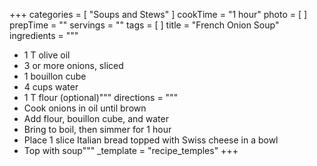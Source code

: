 +++
categories = [ "Soups and Stews" ]
cookTime = "1 hour"
photo = [ ]
prepTime = ""
servings = ""
tags = [ ]
title = "French Onion Soup"
ingredients = """
* 1 T olive oil
* 3 or more onions, sliced
* 1 bouillon cube
* 4 cups water
* 1 T flour (optional)"""
directions = """
* Cook onions in oil until brown
* Add flour, bouillon cube, and water
* Bring to boil, then simmer for 1 hour
* Place 1 slice Italian bread topped with Swiss cheese in a bowl
* Top with soup"""
_template = "recipe_temples"
+++

